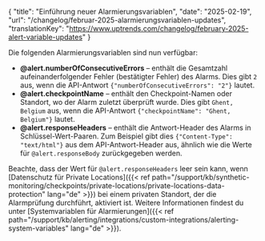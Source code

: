 {
  "title": "Einführung neuer Alarmierungsvariablen",
  "date": "2025-02-19",
  "url": "/changelog/februar-2025-alarmierungsvariablen-updates",
  "translationKey": "https://www.uptrends.com/changelog/february-2025-alert-variable-updates"
}

Die folgenden Alarmierungsvariablen sind nun verfügbar:

- **@alert.numberOfConsecutiveErrors** – enthält die Gesamtzahl aufeinanderfolgender Fehler (bestätigter Fehler) des Alarms. Dies gibt `2` aus, wenn die API-Antwort `{"numberOfConsecutiveErrors": "2"}` lautet.
- **@alert.checkpointName** – enthält den Checkpoint-Namen oder Standort, wo der Alarm zuletzt überprüft wurde. Dies gibt `Ghent, Belgium` aus, wenn die API-Antwort `{"checkpointName": "Ghent, Belgium"}` lautet.
- **@‌alert.responseHeaders** – enthält die Antwort-Header des Alarms in Schlüssel-Wert-Paaren. Zum Beispiel gibt dies `{"Content-Type": "text/html"}` aus dem API-Antwort-Header aus, ähnlich wie die Werte für `@alert.responseBody` zurückgegeben werden. 

Beachte, dass der Wert für `@‌alert.responseHeaders` leer sein kann, wenn [Datenschutz für Private Locations]({{< ref path="/support/kb/synthetic-monitoring/checkpoints/private-locations/private-locations-data-protection" lang="de" >}}) bei einem privaten Standort, der die Alarmprüfung durchführt, aktiviert ist. Weitere Informationen findest du unter [Systemvariablen für Alarmierungen]({{< ref path="/support/kb/alerting/integrations/custom-integrations/alerting-system-variables" lang="de" >}}).